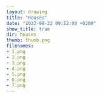 ```yaml
---
layout: drawing
title: "Houses"
date: "2023-08-22 09:52:00 +0200"
show_title: true
dir: houses
thumb: thumb.png
filenames: 
- 1.png
- 2.png
- 3.png
- 4.png
- 5.png
- 6.png
- 7.png
---
```

